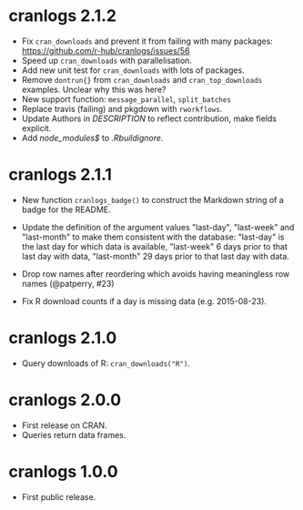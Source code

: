 
# cranlogs 2.1.2

* Fix `cran_downloads` and prevent it from failing with many packages:
  https://github.com/r-hub/cranlogs/issues/56
* Speed up `cran_downloads` with parallelisation.
* Add new unit test for `cran_downloads` with lots of packages.
* Remove `dontrun{}` from `cran_downloads` and `cran_top_downloads` examples.
  Unclear why this was here?
* New support function: `message_parallel`, `split_batches`
* Replace travis (failing)  and pkgdown with `rworkflows`.
* Update Authors in *DESCRIPTION* to reflect contribution, make fields explicit.
* Add *node_modules$* to *.Rbuildignore*.

# cranlogs 2.1.1

* New function `cranlogs_badge()` to construct the Markdown string of a
  badge for the README.

* Update the definition of the argument values "last-day", "last-week" and
  "last-month" to make them consistent with the database: "last-day" is
  the last day for which data is available, "last-week" 6 days prior to
  that last day with data, "last-month" 29 days prior to that last day
  with data.

* Drop row names after reordering which avoids having meaningless row
  names (@patperry, #23)

* Fix R download counts if a day is missing data (e.g. 2015-08-23).

# cranlogs 2.1.0

* Query downloads of R: `cran_downloads("R")`.

# cranlogs 2.0.0

* First release on CRAN.
* Queries return data frames.

# cranlogs 1.0.0

* First public release.
